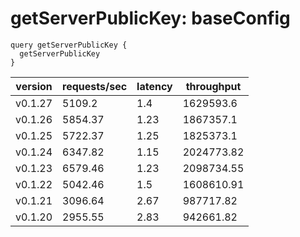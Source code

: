 # getServerPublicKey: baseConfig

```gql
query getServerPublicKey {
  getServerPublicKey
}
```

| version | requests/sec | latency | throughput |
| ------- | ------------ | ------- | ---------- |
| v0.1.27 | 5109.2       | 1.4     | 1629593.6  |
| v0.1.26 | 5854.37      | 1.23    | 1867357.1  |
| v0.1.25 | 5722.37      | 1.25    | 1825373.1  |
| v0.1.24 | 6347.82      | 1.15    | 2024773.82 |
| v0.1.23 | 6579.46      | 1.23    | 2098734.55 |
| v0.1.22 | 5042.46      | 1.5     | 1608610.91 |
| v0.1.21 | 3096.64      | 2.67    | 987717.82  |
| v0.1.20 | 2955.55      | 2.83    | 942661.82  |